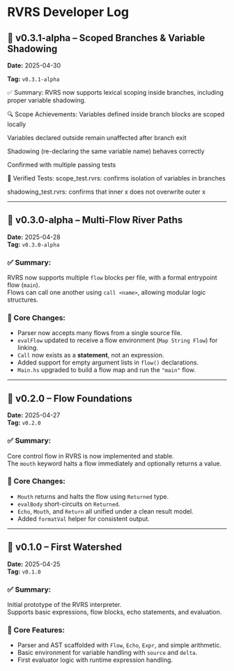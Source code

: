 # RVRS Developer Log

## 🧭 v0.3.1-alpha – Scoped Branches & Variable Shadowing
**Date:** 2025-04-30

**Tag:** `v0.3.1-alpha`

✅ Summary:
RVRS now supports lexical scoping inside branches, including proper variable shadowing.

🔍 Scope Achievements:
Variables defined inside branch blocks are scoped locally

Variables declared outside remain unaffected after branch exit

Shadowing (re-declaring the same variable name) behaves correctly

Confirmed with multiple passing tests

🔬 Verified Tests:
scope_test.rvrs: confirms isolation of variables in branches

shadowing_test.rvrs: confirms that inner x does not overwrite outer x

---

## 🧭 v0.3.0-alpha – Multi-Flow River Paths  
**Date:** 2025-04-28  
**Tag:** `v0.3.0-alpha`

### ✅ Summary:
RVRS now supports multiple `flow` blocks per file, with a formal entrypoint flow (`main`).  
Flows can call one another using `call <name>`, allowing modular logic structures.

### 🔨 Core Changes:
- Parser now accepts many flows from a single source file.
- `evalFlow` updated to receive a flow environment (`Map String Flow`) for linking.
- `Call` now exists as a **statement**, not an expression.
- Added support for empty argument lists in `flow()` declarations.
- `Main.hs` upgraded to build a flow map and run the `"main"` flow.

---

## 🧭 v0.2.0 – Flow Foundations  
**Date:** 2025-04-27  
**Tag:** `v0.2.0`

### ✅ Summary:
Core control flow in RVRS is now implemented and stable.  
The `mouth` keyword halts a flow immediately and optionally returns a value.

### 🔨 Core Changes:
- `Mouth` returns and halts the flow using `Returned` type.
- `evalBody` short-circuits on `Returned`.
- `Echo`, `Mouth`, and `Return` all unified under a clean result model.
- Added `formatVal` helper for consistent output.

---

## 🧭 v0.1.0 – First Watershed  
**Date:** 2025-04-25  
**Tag:** `v0.1.0`

### ✅ Summary:
Initial prototype of the RVRS interpreter.  
Supports basic expressions, flow blocks, echo statements, and evaluation.

### 🔨 Core Features:
- Parser and AST scaffolded with `Flow`, `Echo`, `Expr`, and simple arithmetic.
- Basic environment for variable handling with `source` and `delta`.
- First evaluator logic with runtime expression handling.
